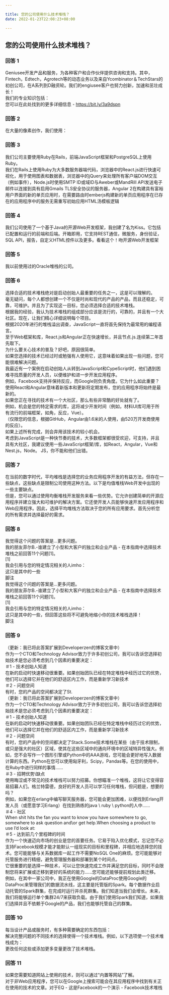 ```yaml
---

title: 您的公司使用什么技术堆栈？
date: 2022-01-23T22:08:23+08:00

---
```





## 您的公司使用什么技术堆栈？  
### 回答 1
Geniusee开发产品和服务，为各种客户和合作伙伴提供咨询和支持。其中，Fintech，Edtech，Agrotech等的动态业务以及来自Ycombinator＆TechStars的初创公司，在A系列到D融资轮。我们的engiusee客户也努力创新，加速和茁壮成长！  
我们的专业知识包括：  
您可以在此处找到的更多详细信息 -  https://bit.ly/3a9dspn  
### 回答 2
在大量的像素创作，我们使用：  
### 回答 3
我们公司主要使用Ruby在Rails，前端JavaScript框架和PostgreSQL上使用Ruby。  
我们在Rails上使用Ruby为大多数服务器端代码，浏览器中的React.js进行快速可视化，用于使用图表和数据表，浏览器中的jQuery来处理所有客户端DOM交互（例如事件），Node.js时使用SMTP ID或域ID与Aweber或MandRill API发送电子邮件以连接到具有启用Gmails TLS安全协议的服务器，Angular 2在构建具有富裕用户界面的新的单页应用时，在需要路由时emberjs构建新的单页应用程序在已存在的应用程序中的服务无需重写初始应用HTML汤模板逻辑  
### 回答 4
我们公司使用了一个基于Java的开源Web开发框架，我创建了名为Kiss。它包括已配置和运行的前端和后端。开箱即用，它支持REST通信，微服务，身份验证，SQL API，报告，自定义HTML控件以及更多。看看这个！吻开源Web开发框架  
### 回答 5
我以前使用过的Oracle堆栈的公司。  
### 回答 6
选择合适的技术堆栈绝对是启动创始人最重要的任务之一，这是可以理解的。  
毫无疑问，每个人都想创建一个不仅是时尚和现代的产品的产品，而且还稳定，可靠，可维护。并且为了实现这一目标，您必须选择合适的技术堆栈。  
根据我的经验，我认为技术堆栈的组成部分应该是流行的，可靠的，并且有一个大社区。现在，让我们精心详细说明每个项目。  
根据2020年进行的堆栈溢出调查，JavaScript一直将首先保持为最常用的编程语言。  
至于Web框架和库，React.js和Angular正在快速增长，并且节点.js.连续第二年首先取下。  
为什么要关心技术的普及？好吧，原因很简单。  
如果您选择的技术已经过时或勉强有人使用它，这意味着如果出现一些问题，您可能很难解决问题。  
我最近有一个案例在启动创始人从转到JavaScript和CypeScript时，他们遇到困难寻找质量的开发人员，以便维护和进一步开发应用程序。  
例如，Facebook支持并保持反应，而Google则负责角度。它为什么如此重要？  
使用React和Angular意味着新版本和更新将定期发布，您的应用程序将始终是最新的。  
如果您正在寻找的技术有一个大社区，那么有些非常酷的好处就有了。  
例如，机会是您的特定需求的库，这将减少开发时间（例如，材料UI库可用于所有流行的前端框架，如角，反应，Vue）。  
（仅限您的信息，根据GitHub，Angular由1.6米的人使用，由520万开发商使用的反应）。  
如果上述所有完成，则会弃用该技术的较小机会。  
考虑到JavaScript是一种快节奏的技术，大多数框架都很受欢迎，可支持，并且具有大社区，我建议使用一些JavaScript框架/库，如React，Angular，Vue和Nest.js，Node。 JS，你不能和他们出错。  
### 回答 7
在当前的数字时代，平均堆栈是选择您的业务应用程序开发的有益方法，但存在一些缺点，这些缺点是限制公司使用这种方法。以下是均值堆栈Web开发中出现的一些主要缺点。  
但是，您可以通过使用均衡堆栈开发服务来看一些优势。它允许创建简单的开源应用程序并建立强大和可维护的解决方案。它还使开发人员能够快速开发应用程序和Web应用程序。因此，选择平均堆栈方法取决于您的所有应用要求。首先分析您的所有需求并选择最好的需求。  
### 回答 8
我觉得这个问题的答案是...更多问题。  
我的朋友菲尔B.-谁建立了小型和大客户的独立和企业产品 - 在本指南中选择技术堆栈之前回答11个问题[1]。  
<a> [1] </a>  
我会引用与您的特定情况相关的人imho：  
这只是其中的一些  
脚注  
我觉得这个问题的答案是...更多问题。  
我的朋友菲尔B.-谁建立了小型和大客户的独立和企业产品 - 在本指南中选择技术堆栈之前回答11个问题[1]。  
<a> [1] </a>  
我会引用与您的特定情况相关的人imho：  
这只是其中的一些，但回答这些将不可避免地缩小你的技术堆栈选择！  
脚注  
### 回答 9
（更新：我已将此答案扩展到Developerzen的博客文章中）  
作为一个CTO和Technology Advisor致力于许多初创公司，我可以告诉您选择初始技术是您必须考虑到几个因素的重要决定：  
＃1  - 技术创始人知道  
在新的启动时快速移动很重要。如果创始团队已经在特定堆栈中经历过它的优势，他们可以选择它并在他们的舒适区内工作，而是重新学习新技术  
＃2  - 问题空间  
有时，您的产品的空间都决定了St.  
（更新：我已将此答案扩展到Developerzen的博客文章中）  
作为一个CTO和Technology Advisor致力于许多初创公司，我可以告诉您选择初始技术是您必须考虑到几个因素的重要决定：  
＃1  - 技术创始人知道  
在新的启动时快速移动很重要。如果创始团队已经在特定堆栈中经历过它的优势，他们可以选择它并在他们的舒适区内工作，而是重新学习新技术  
＃2  - 问题空间  
有时，您的产品中的空间都决定了Stack.Some技术堆栈在某些（由于技术限制，或只是强大的社区）区域，使其在这些区域中的通向环境中的区域特异性强大。例如，您不会写作一个图形引擎或Python中的AAA游戏，您可能会更好地写入数据计算的东西。Python在您可以使用匈牙利，Scipy，Pandas等。在您的使用中，在Ruby中进行同样的事情......  
＃3  - 招聘优势\缺点  
使用晦涩或不常见的技术堆栈可以努力招募。你想瞄准一个堆栈，这将让它变得容易招募人们。格兰特雷德，良好的开发人员可以学习任何堆栈，但问题是，想要的吗？  
例如，如果您在erlang中编写聊天服务器，您可能会更加困难，以便找到Erlang开发人员（或愿意学习Erlang）在找到熟练的java \ ruby​​ \ python的人中......  
＃4  - 社区  
When shit hits the fan you want to know you have somewhere to go, somewhere to ask question and\or get help.When choosing a product to use I’d look at:  
＃5  - 达到前几个里程碑的时间  
作为一个快速迈向市场的创业是您的首要任务。它易于陷入优化模式，忘记您不必支持Facebook规模才能才能默认一组现实的目标和里程碑，并相应地选择您的技术。您可能能够与关系数据库一起工作不需要NoSQL One的麻烦。您可能能够对托管服务进行精细，避免管理服务器和部署到某个时间点。  
它很重要的是选择一种技术，可以让您快速完成工作并满足您的目标，同时不会限制您将来扩展或迁移到更好的系统的能力......您可能还能够提前规划此类迁移。  
例如，在其中一家公司中，我正在使用Google的DataProc使用Google的DataProc来管理我们的数据流水线，这主要是托管版的Spark。每个数据作业启动托管的Spark群集，在完成时运行并杀死群集。我们知道当我们会增长。未来，我们将能够运行单个集群24/7来获取负载。由于我们使用Spark我们知道，如果我们选择并且不依赖于Google的产品，我们也能够托管自己的群集。  
### 回答 10
每当设计产品或服务时，有多种需要确定的东西包括：  
解决完整问题的不同技术的选择使得一个技术堆栈。例如，以下选项使一个技术堆栈成为：  
更改任何这些或添加更多变量更改了技术堆栈。  
### 回答 11
如果您需要知道网站上使用的技术，则可以通过“内置等网站”了解。  
对于非Web应用程序，您可以在Google上搜索可能会在其应用程序中找到有关正在使用的技术的文章。对于EQ  - 这是Facebook的一个演示 -  Facebook技术堆栈  
